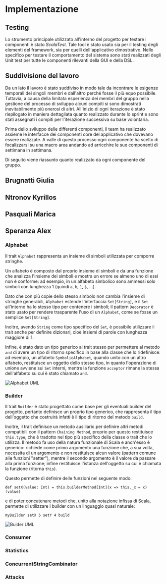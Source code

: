 # Implementazione

## Testing
Lo strumento principale utilizzato all'interno del progetto per testare i componenti è stato *ScalaTest*.
Tale tool è stato usato sia per il testing degli elementi del framework, sia per quelli dell'applicativo dimostrativo.
Nello specifico per testare il comportamento del sistema sono stati realizzati degli Unit test per tutte le componenti rilevanti della GUI e della DSL.

## Suddivisione del lavoro
Da un lato il lavoro è stato suddiviso in modo tale da incontrare le esigenze temporali dei singoli membri e dall'altro perché fosse il più equo possibile.
Tuttavia, a causa della limitata esperienza dei membri del gruppo nella gestione del processo di sviluppo alcuni compiti si sono dimostrati inevitabilmente più onerosi di altri.
All'inizio di ogni iterazione è stato riepilogato in maniera dettagliata quanto realizzato durante lo sprint e sono stati assegnati i compiti per l'iterazione successiva su base volontaria.

Prima dello sviluppo delle differenti componenti, il team ha realizzato assieme le interfacce dei componenti core del applicativo che dovevano essere realizzate.
A valle di questo processo ogni componente ha scelto di focalizzarsi su una macro area andando ad arricchire le sue componenti di settimana in settimana.

Di seguito viene riassunto quanto realizzato da ogni componente del gruppo.

## Brugnatti Giulia

## Ntronov Kyrillos

## Pasquali Marica

## Speranza Alex
### Alphabet
Il trait `Alphabet` rappresenta un insieme di simboli utilizzata per comporre stringhe.

Un alfabeto è composto dal proprio insieme di simboli e da una funzione che analizza l'insieme dei simboli e mostra un errore se almeno uno di essi non è conforme:
ad esempio, in un alfabeto simbolico sono ammessi solo simboli con lunghezza 1 (quindi `a`, `b`, `1`, `$`, ...).

Dato che con più copie dello stesso simbolo non cambia l'insieme di stringhe generabili, `Alphabet` estende l'interfaccia `Set[String]`,
e il `Set` all'interno ha lo stesso tipo per contenere i simboli; il pattern `Decorator` è stato usato per rendere trasparente l'uso di un `Alphabet`, come se fosse un semplice `Set[String]`.

Inoltre, avendo `String` come tipo specifico del `Set`, è possibile utilizzare il trait anche per definire dizionari, cioè insiemi di parole con lunghezza maggiore di 1.

Infine, è stato dato un tipo generico al trait stesso per permettere al metodo `and` di avere un tipo di ritorno specifico in base alla classe che lo ridefinisce:
ad esempio, un alfabeto `SymbolicAlphabet`, quando unito con un altro alfabeto, restituisce un oggetto dello stesso tipo,
in quanto l'operazione di unione avviene sui `Set` interni, mentre la funzione `acceptor` rimane la stessa dell'alfabeto su cui è stato chiamato `and`.

![Alphabet UML](/pps-2021-authsim/assets/images/AlphabetFullUml.jpg)

### Builder
Il trait `Builder` è stato progettato come base per gli eventuali builder del progetto, pertanto definisce un proprio tipo generico,
che rappresenta il tipo dell'oggetto che costruirà infatti è il tipo di ritorno del metodo `build`.

Inoltre, il trait definisce un metodo ausiliario per definire altri metodi compatibili con il pattern `Chaining Method`, proprio per questo
restituisce `this.type`, che è tradotto nel tipo più specifico della classe o trait che lo utilizza. Il metodo fa uso della natura funzionale di Scala
e anch'esso è generico: richiede come primo argomento una funzione che, a sua volta, necessita di un argomento e non restituisce alcun valore (pattern comune alle funzioni "setter"),
mentre il secondo argomento è il valore da passare alla prima funzione; infine restituisce l'istanza dell'oggetto su cui è chiamata la funzione (ritorna `this`).

Questo permette di definire delle funzioni nel seguente modo:
```
def setX(value: Int) = this.builderMethod[Int](x => this._x = x)(value)
```
e di poter concatenare metodi che, unito alla notazione infissa di Scala, permette di utilizzare i builder con un linguaggio quasi naturale:
```
myBuilder setX 5 setY 4 build
```

![Buider UML](/pps-2021-authsim/assets/images/BuilderFullUml.jpg)

### Consumer
### Statistics
### ConcurrentStringCombinator
### Attacks